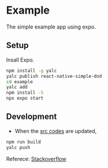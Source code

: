 # Example

The simple example app using expo.

## Setup

Insall Expo.

```bash
npm install -g yalc
yalc publish react-native-simple-dnd
cd example
yalc add 
npm install -S
npx expo start
```

## Development

- When the [src codes](../src/) are updated,

```bash
npm run build
yalc push
```

Referece: [Stackoverflow](https://stackoverflow.com/questions/44061155/react-native-npm-link-local-dependency-unable-to-resolve-module)
